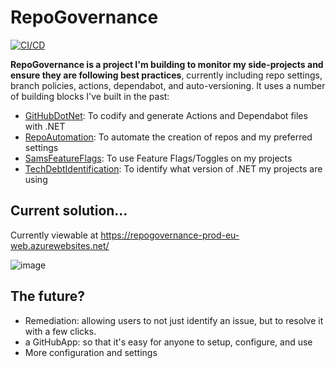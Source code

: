 # RepoGovernance
[![CI/CD](https://github.com/samsmithnz/RepoGovernance/actions/workflows/workflow.yml/badge.svg)](https://github.com/samsmithnz/RepoGovernance/actions/workflows/workflow.yml)

**RepoGovernance is a project I'm building to monitor my side-projects and ensure they are following best practices**, currently including repo settings, branch policies, actions, dependabot, and auto-versioning. It uses a number of building blocks I've built in the past:
- [GitHubDotNet](https://github.com/samsmithnz/GitHubActionsDotNet): To codify and generate Actions and Dependabot files with .NET
- [RepoAutomation](https://github.com/samsmithnz/RepoAutomation): To automate the creation of repos and my preferred settings
- [SamsFeatureFlags](https://github.com/samsmithnz/SamsFeatureFlags): To use Feature Flags/Toggles on my projects
- [TechDebtIdentification](https://github.com/samsmithnz/TechDebtIdentification): To identify what version of .NET my projects are using

## Current solution... 
Currently viewable at https://repogovernance-prod-eu-web.azurewebsites.net/

![image](https://user-images.githubusercontent.com/8389039/159120532-8e43d69a-7ed9-4927-bfcd-1b2a539ba978.png)


## The future?
- Remediation: allowing users to not just identify an issue, but to resolve it with a few clicks. 
- a GitHubApp: so that it's easy for anyone to setup, configure, and use
- More configuration and settings
